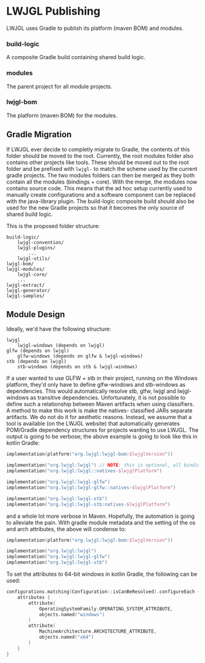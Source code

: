 # LWJGL Publishing

LWJGL uses Gradle to publish its platform (maven BOM) and modules.

### build-logic

A composite Gradle build containing shared build logic.

### modules

The parent project for all module projects.

### lwjgl-bom

The platform (maven BOM) for the modules.

## Gradle Migration

If LWJGL ever decide to completly migrate to Gradle,
the contents of this folder should be moved to the root.
Currently, the root modules folder
also contains other projects like tools.
These should be moved out to the root folder and be prefixed
with `lwjgl-` to match the scheme used by the current gradle projects.
The two modules folders can then be merged
as they both contain all the modules (bindings + core).
With the merge, the modules now contains source code.
This means that the ad hoc setup currently used to manually
create configurations and a software component can be replaced
with the java-library plugin.
The build-logic composite build should also be used for
the new Gradle projects so that it becomes
the only source of shared build logic.

This is the proposed folder structure:

```
build-logic/
    lwjgl-convention/
    lwjgl-plugins/
        ...
    lwjgl-utils/
lwjgl-bom/
lwjgl-modules/
    lwjgl-core/
    ...
lwjgl-extract/
lwjgl-generator/
lwjgl-samples/
```

## Module Design

Ideally, we'd have the following structure:

```
lwjgl
    lwjgl-windows (depends on lwjgl)
glfw (depends on lwjgl)
    glfw-windows (depends on glfw & lwjgl-windows)
stb (depends on lwjgl)
    stb-windows (depends on stb & lwjgl-windows)
```

If a user wanted to use GLFW + stb in their project, running on
the Windows platform, they'd only have to define glfw-windows
and stb-windows as dependencies. This would automatically
resolve stb, glfw, lwjgl and lwjgl-windows as transitive
dependencies. Unfortunately, it is not possible to define such
a relationship between Maven artifacts when using classifiers.
A method to make this work is make the natives-<arch> classified
JARs separate artifacts. We do not do it for aesthetic reasons.
Instead, we assume that a tool is available (on the LWJGL website)
that automatically generates POM/Gradle dependency structures for
projects wanting to use LWJGL. The output is going to be verbose;
the above example is going to look like this in kotlin Gradle:

```kotlin
implementation(platform("org.lwjgl:lwjgl-bom:$lwjglVersion"))

implementation("org.lwjgl:lwjgl") // NOTE: this is optional, all binding artifacts have a dependency on lwjgl
implementation("org.lwjgl:lwjgl::natives-$lwjglPlatform")

implementation("org.lwjgl:lwjgl-glfw")
implementation("org.lwjgl:lwjgl-glfw::natives-$lwjglPlatform")

implementation("org.lwjgl:lwjgl-stb")
implementation("org.lwjgl:lwjgl-stb:natives-$lwjglPlatform")
```

and a whole lot more verbose in Maven. Hopefully, the automation
is going to alleviate the pain. With gradle module metadata
and the setting of the os and arch attributes,
the above will condense to:

```kotlin
implementation(platform("org.lwjgl:lwjgl-bom:$lwjglVersion"))

implementation("org.lwjgl:lwjgl")
implementation("org.lwjgl:lwjgl-glfw")
implementation("org.lwjgl:lwjgl-stb")
```

To set the attributes to 64-bit windows in kotlin Gradle,
the following can be used:

```kotlin
configurations.matching(Configuration::isCanBeResolved).configureEach {
    attributes {
        attribute(
            OperatingSystemFamily.OPERATING_SYSTEM_ATTRIBUTE,
            objects.named("windows")
        )
        attribute(
            MachineArchitecture.ARCHITECTURE_ATTRIBUTE,
            objects.named("x64")
        )
    }
}
```
